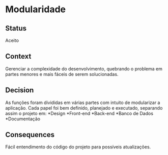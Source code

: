 
# Modularidade

## Status

Aceito

## Context

Gerenciar a complexidade do desenvolvimento, quebrando o problema em partes menores e mais fáceis de serem solucionadas.

## Decision

As funções foram divididas em várias partes com intuito de modularizar a aplicação.
Cada papel foi bem definido, planejado e executado, separando assim o projeto em:
 *Design
 *Front-end
 *Back-end
 *Banco de Dados
 *Documentação

## Consequences

Fácil entendimento do código do projeto para possíveis atualizações.
